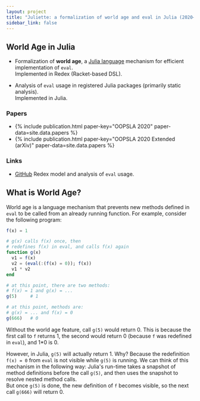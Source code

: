 ```yaml
---
layout: project
title: "Juliette: a formalization of world age and eval in Julia (2020–…)"
sidebar_link: false
---
```


## World Age in Julia

* Formalization of **world age**, a [Julia language](https://julialang.org/)
  mechanism for efficient implementation of `eval`.  
  Implemented in Redex (Racket-based DSL).

* Analysis of `eval` usage in registered Julia packages
  (primarily static analysis).  
  Implemented in Julia.

### Papers

* {% include publication.html paper-key="OOPSLA 2020" paper-data=site.data.papers %}
* {% include publication.html paper-key="OOPSLA 2020 Extended (arXiv)" paper-data=site.data.papers %}

### Links

* [GitHub](https://github.com/julbinb/juliette-wa)
  Redex model and analysis of `eval` usage.

## What is World Age?

World age is a language mechanism that prevents
new methods defined in `eval` to be called from an already running function.
For example, consider the following program:

```julia
f(x) = 1

# g(x) calls f(x) once, then
# redefines f(x) in eval, and calls f(x) again
function g(x)
  v1 = f(x)
  v2 = (eval(:(f(x) = 0)); f(x))
  v1 * v2
end

# at this point, there are two methods:
# f(x) = 1 and g(x) = ...
g(5)     # 1

# at this point, methods are:
# g(x) = ... and f(x) = 0
g(666)   # 0
```

Without the world age feature, call `g(5)` would return 0. This is because
the first call to `f` returns 1, the second would return 0
(because `f` was redefined in `eval`), and 1*0 is 0.

However, in Julia, `g(5)` will actually return 1. Why?
Because the redefinition `f(x) = 0` from `eval` is not visible
while `g(5)` is running.
We can think of this mechanism in the following way:
Julia's run-time takes a snapshot of method definitions before the call `g(5)`,
and then uses the snapshot to resolve nested method calls.  
But once `g(5)` is done, the new definition of `f` becomes visible,
so the next call `g(666)` will return 0.
